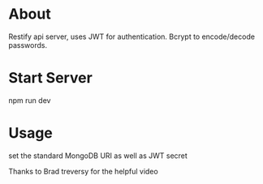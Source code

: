 # About
Restify api server, uses JWT for authentication. Bcrypt to encode/decode passwords.

# Start Server
npm run dev

# Usage
set the standard MongoDB URI as well as JWT secret

Thanks to Brad treversy for the helpful video

